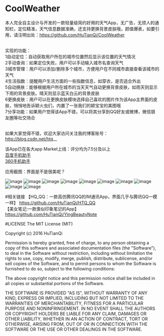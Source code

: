 # CoolWeather
本人完全自主设计与开发的一款轻量级简约好用的天气App，无广告，无烦人的通知栏，定位精准，天气信息数据准确，还支持更换背景皮肤哦，颜值爆表，如要引用，请注明出处：https://github.com/HuTianQi/CoolWeather

<br>实现的功能：
<br>1自动定位：自动获取用户所在的城市位置然后显示该位置的天气情况
<br>2手动查询：如果定位失败，用户可以手动输入城市名查询天气
<br>3城市管理：用户可以添加/删除多个城市，方便用户在不同城市直接查看该城市的天气
<br>4生活指数：提醒用户生活方面的一些指数信息，如穿衣，是否适合外出
<br>5自动换肤：能够根据用户所在城市的当天天气自动更换背景皮肤，如雨天则显示下雨的背景皮肤。晴天则显示蓝天白云的背景皮肤
<br>6更换皮肤：用户可以在更换皮肤模块选择自己喜欢的图片作为该App主界面的皮肤，悄悄地告诉颖火虫们，内置了一张我们的颖宝宝的美图哦
<br>7分享功能：如果用户觉得该App不错，可以将其分享到QQ好友或微博，微信朋友圈等社交场合

<br>如果大家觉得不错，欢迎大家访问关注我的博客账号：http://blog.csdn.net/htq__

该App已在各大app Market上线：评分均为7.5分及以上<br>
<a href="http://shouji.baidu.com/software/9706112.html">百度手机助手</a> 
<br><a href="http://zhushou.360.cn/detail/index/soft_id/3355443?recrefer=SE_D_%E9%85%B7%E6%88%91%E5%A4%A9%E6%B0%94">360手机助手</a> 


应用截图：界面是不是很美呢？<br>

![image](https://github.com/HuTianQi/CoolWeather/blob/master/CoolWeather_ScreenShot/S60718-161720.jpg)
![image](https://github.com/HuTianQi/CoolWeather/blob/master/CoolWeather_ScreenShot/S60718-161732.jpg)
![image](https://github.com/HuTianQi/CoolWeather/blob/master/CoolWeather_ScreenShot/S60718-161738.jpg)
![image](https://github.com/HuTianQi/CoolWeather/blob/master/CoolWeather_ScreenShot/S60718-161802.jpg)
![image](https://github.com/HuTianQi/CoolWeather/blob/master/CoolWeather_ScreenShot/S60718-161808.jpg)
![image](https://github.com/HuTianQi/CoolWeather/blob/master/CoolWeather_ScreenShot/S60718-161813.jpg)
![image](https://github.com/HuTianQi/CoolWeather/blob/master/CoolWeather_ScreenShot/S60718-161819.jpg)
![image](https://github.com/HuTianQi/CoolWeather/blob/master/CoolWeather_ScreenShot/S60718-161825.jpg)
![image](https://github.com/HuTianQi/CoolWeather/blob/master/CoolWeather_ScreenShot/S60718-161834.jpg)
![image](https://github.com/HuTianQi/CoolWeather/blob/master/CoolWeather_ScreenShot/S60718-161910.jpg)

#相关链接
【HQ_QQ：一款高仿腾讯QQ的IM通讯App，界面几乎与腾讯QQ一模一样】 https://github.com/HuTianQi/HTQ_QQ  
【美女笔记:一款类似印象笔记的App】https://github.com/HuTianQi/YingBeautyNote  


#LICENSE
The MIT License (MIT)

Copyright (c) 2016 HuTianQi

Permission is hereby granted, free of charge, to any person obtaining a copy of this software and associated documentation files (the "Software"), to deal in the Software without restriction, including without limitation the rights to use, copy, modify, merge, publish, distribute, sublicense, and/or sell copies of the Software, and to permit persons to whom the Software is furnished to do so, subject to the following conditions:

The above copyright notice and this permission notice shall be included in all copies or substantial portions of the Software.

THE SOFTWARE IS PROVIDED "AS IS", WITHOUT WARRANTY OF ANY KIND, EXPRESS OR IMPLIED, INCLUDING BUT NOT LIMITED TO THE WARRANTIES OF MERCHANTABILITY, FITNESS FOR A PARTICULAR PURPOSE AND NONINFRINGEMENT. IN NO EVENT SHALL THE AUTHORS OR COPYRIGHT HOLDERS BE LIABLE FOR ANY CLAIM, DAMAGES OR OTHER LIABILITY, WHETHER IN AN ACTION OF CONTRACT, TORT OR OTHERWISE, ARISING FROM, OUT OF OR IN CONNECTION WITH THE SOFTWARE OR THE USE OR OTHER DEALINGS IN THE SOFTWARE.
